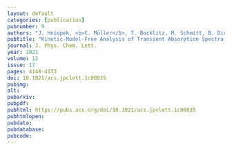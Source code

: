 ```yaml
---
layout: default
categories: [publication]
pubnumber: 9
authors: "J. Hniopek, <b>C. Müller</b>, T. Bocklitz, M. Schmitt, B. Dietzek, J. Popp"
pubtitle: "Kinetic-Model-Free Analysis of Transient Absorption Spectra Enabled by 2D Correlation Analysis"
journal: J. Phys. Chem. Lett.
year: 2021
volume: 12
issue: 17
pages: 4148-4153
doi: 10.1021/acs.jpclett.1c00835
pubimg:
alt:
pubarxiv:
pubpdf: 
pubhtml: https://pubs.acs.org/doi/10.1021/acs.jpclett.1c00835
pubhtmlopen: 
pubdata: 
pubdatabase: 
pubcode:
---
```

